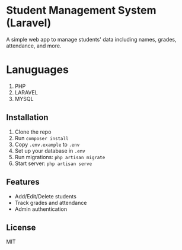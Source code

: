 # Student Management System (Laravel)

A simple web app to manage students' data including names, grades, attendance, and more.

# Lanuguages
1. PHP
2. LARAVEL
3. MYSQL

## Installation

1. Clone the repo
2. Run `composer install`
3. Copy `.env.example` to `.env`
4. Set up your database in `.env`
5. Run migrations: `php artisan migrate`
6. Start server: `php artisan serve`

## Features

- Add/Edit/Delete students
- Track grades and attendance
- Admin authentication

## License

MIT
